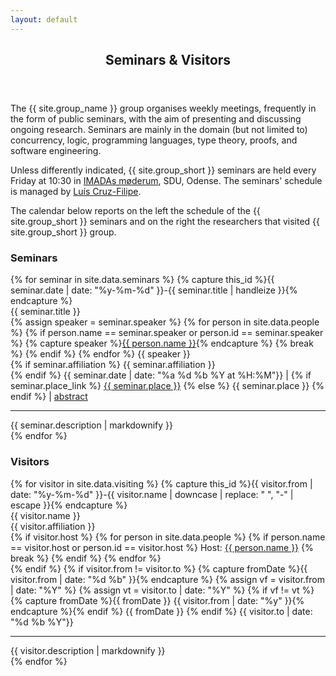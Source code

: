```yaml
---
layout: default
---
```


<article id="main"><header class="major container" markdown="1">

## Seminars & Visitors

</header><section class="wrapper style4 card container"><div class="content"><section markdown="1">

The {{ site.group_name }} group organises weekly meetings, frequently in the form of public seminars, with the aim of presenting and discussing ongoing research. Seminars are mainly in the domain (but not limited to) concurrency, logic, programming languages, type theory, proofs, and software engineering.

Unless differently indicated, {{ site.group_short }} seminars are held every Friday at 10:30 in [IMADAs møderum](http://vejviser.sdu.dk/opslag?lid=2319), SDU, Odense. The seminars' schedule is managed by [Luís Cruz-Filipe](/people.html#lfc).

The calendar below reports on the left the schedule of the {{ site.group_short }} seminars and on the right the researchers that visited {{ site.group_short }} group.

<style>
	.interactive {
		cursor: pointer;
	}
</style>

<div class="row">
<div class="col-6">
	<h3>Seminars</h3>
	{% for seminar in site.data.seminars %}
	{% capture this_id %}{{ seminar.date | date: "%y-%m-%d" }}-{{ seminar.title | handleize }}{% endcapture %}
	<div class="seminars">
		<a class="nodec float-right small fa fa-link" id="{{this_id}}" href="#{{ this_id }}"></a>
		<div class="font-weight-bold interactive">{{ seminar.title }}</div>
		<span class="small text-muted">
		{% assign speaker = seminar.speaker %}
		{% for person in site.data.people %}
			{% if person.name == seminar.speaker or person.id == seminar.speaker %}
			{% capture speaker %}<a class="nodec" href="/people.html#{{ person.id}}">{{ person.name }}</a>{% endcapture %}
			{% break %}
			{% endif %}
		{% endfor %}
		<span class="fa fa-user"></span> {{ speaker }} <br>
		{% if seminar.affiliation %}
		<span class="fa fa-address-card"></span> {{ seminar.affiliation }} <br>
		{% endif %}
		<span class="fa fa-calendar"></span> {{ seminar.date | date: "%a %d %b %Y at %H:%M"}} |
		<span class="fa fa-map-marker-alt"></span> 
		{% if seminar.place_link %}
		<a class="nodec" href="{{ seminar.place_link }}">{{ seminar.place }}</a>
		{% else %}
		{{ seminar.place }}
		{% endif %} |
		<span class="fa fa-align-left"></span>
		<a class="interactive" href="#">abstract</a>
		</span>
		<div class="abstract small d-none"><hr>{{ seminar.description | markdownify }}</div>
	</div>
	{% endfor %}
</div>
<div class="col-6">
	<h3>Visitors</h3>
	{% for visitor in site.data.visiting %}
	{% capture this_id %}{{ visitor.from | date: "%y-%m-%d" }}-{{ visitor.name | downcase | replace: " ", "-" | escape }}{% endcapture %}
	<div class="visitors">
		<a class="nodec float-right small fa fa-link" id="{{this_id}}" href="#{{ this_id }}"></a>
		<div class="font-weight-bold interactive">{{ visitor.name }}</div>
		<span class="small text-muted"><span class="fa fa-address-card"></span> {{ visitor.affiliation }} <br>
		{% if visitor.host %}
		<span class="fa fa-user"></span>
		{% for person in site.data.people %}
      {% if person.name == visitor.host or person.id == visitor.host %}
      Host: <a class="nodec" href="/people.html#{{ person.id}}">{{ person.name }}</a>
      {% break %}
      {% endif %}
    {% endfor %}
		<br>
		{% endif %}
		<span class="fa fa-calendar"></span>
		{% if visitor.from != visitor.to %}
			{% capture fromDate %}{{ visitor.from | date: "%d %b" }}{% endcapture %}
			{% assign vf = visitor.from | date: "%Y" %}
			{% assign vt = visitor.to 	| date: "%Y" %}
			{% if vf != vt %}{% capture fromDate %}{{ fromDate }} {{ visitor.from | date: "%y" }}{% endcapture %}{% endif %}
		{{ fromDate }} <span class="fa fa-angle-right"></span>
		{% endif %}
		{{ visitor.to | date: "%d %b %Y"}}</span>
		<div class="abstract small d-none"><hr>{{ visitor.description | markdownify }}</div>
	</div>
	{% endfor %}
</div>
</div>
</section></div></section></article>

<script>
	$(document).ready(function() {
		$( ".interactive" ).on( "click", function( e ){
			$( e.target ).parents(".seminars, .visitors").find( ".abstract" ).toggleClass( "d-none" );
			return false;
		});
	});
</script>